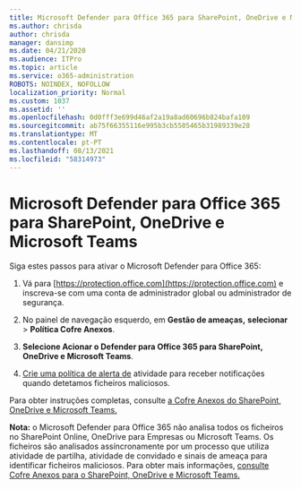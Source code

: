 ```yaml
---
title: Microsoft Defender para Office 365 para SharePoint, OneDrive e Microsoft Teams
ms.author: chrisda
author: chrisda
manager: dansimp
ms.date: 04/21/2020
ms.audience: ITPro
ms.topic: article
ms.service: o365-administration
ROBOTS: NOINDEX, NOFOLLOW
localization_priority: Normal
ms.custom: 1037
ms.assetid: ''
ms.openlocfilehash: 0d0fff3e699d46af2a19a8ad60696b824bafa109
ms.sourcegitcommit: ab75f66355116e995b3cb5505465b31989339e28
ms.translationtype: MT
ms.contentlocale: pt-PT
ms.lasthandoff: 08/13/2021
ms.locfileid: "58314973"
---
```

# <a name="microsoft-defender-for-office-365-for-sharepoint-onedrive-and-microsoft-teams"></a>Microsoft Defender para Office 365 para SharePoint, OneDrive e Microsoft Teams

Siga estes passos para ativar o Microsoft Defender para Office 365:

1. Vá para [https://protection.office.com](https://protection.office.com) e inscreva-se com uma conta de administrador global ou administrador de segurança.

2. No painel de navegação esquerdo, em **Gestão de ameaças,** **selecionar** \> **Política Cofre Anexos**.

3. **Selecione Acionar o Defender para Office 365 para SharePoint, OneDrive e Microsoft Teams**.

4. [Crie uma política de alerta de](https://docs.microsoft.com/microsoft-365/compliance/create-activity-alerts) atividade para receber notificações quando detetamos ficheiros maliciosos.

Para obter instruções completas, consulte [a Cofre Anexos do SharePoint, OneDrive e Microsoft Teams.](https://docs.microsoft.com/microsoft-365/security/office-365-security/turn-on-atp-for-spo-odb-and-teams)

**Nota:** o Microsoft Defender para Office 365 não analisa todos os ficheiros no SharePoint Online, OneDrive para Empresas ou Microsoft Teams. Os ficheiros são analisados assíncronamente por um processo que utiliza atividade de partilha, atividade de convidado e sinais de ameaça para identificar ficheiros maliciosos. Para obter mais informações, [consulte Cofre Anexos para o SharePoint, OneDrive e Microsoft Teams.](https://docs.microsoft.com/microsoft-365/security/office-365-security/atp-for-spo-odb-and-teams)
